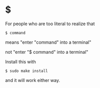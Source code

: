 # $

For people who are too literal to realize that

    $ command

means "enter "command" into a terminal"

not "enter "$ command" into a terminal"

Install this with

    $ sudo make install

and it will work either way.
